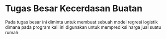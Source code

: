 # Tugas Besar Kecerdasan Buatan

Pada tugas besar ini diminta untuk membuat sebuah model regresi logistik dimana pada program kali ini digunakan untuk memprediksi harga jual suatu rumah
